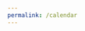 ```yaml
---
permalink: /calendar
---
```


<!-- Calendly inline widget begin -->
<div class="calendly-inline-widget" data-url="https://calendly.com/syntaqx?hide_landing_page_details=1" style="min-width:320px;height:630px;"></div>
<script type="text/javascript" src="https://assets.calendly.com/assets/external/widget.js" async></script>
<!-- Calendly inline widget end -->
